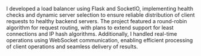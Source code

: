 I developed a load balancer using Flask and SocketIO, implementing health checks and dynamic server selection to ensure reliable distribution of client requests to healthy backend servers. The project featured a round-robin algorithm for request routing, with plans to extend support for least connections and IP hash algorithms. Additionally, I handled real-time operations using WebSocket communication, enabling efficient processing of client operations and seamless delivery of results.
